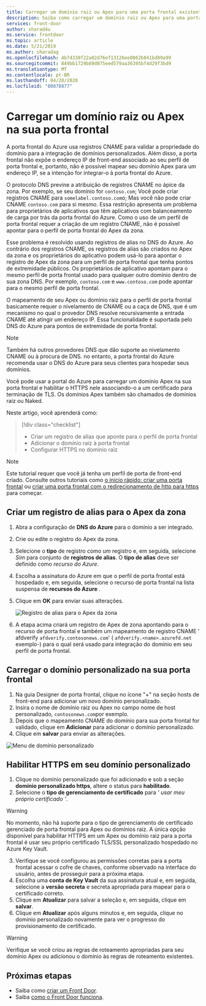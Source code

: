 ```yaml
---
title: Carregar um domínio raiz ou Apex para uma porta frontal existente-portal do Azure
description: Saiba como carregar um domínio raiz ou Apex para uma porta frontal existente usando o portal do Azure.
services: front-door
author: sharad4u
ms.service: frontdoor
ms.topic: article
ms.date: 5/21/2019
ms.author: sharadag
ms.openlocfilehash: 4b74338f22a82d76ef13126ee0862b841bd89a99
ms.sourcegitcommit: 849bb1729b89d075eed579aa36395bf4d29f3bd9
ms.translationtype: MT
ms.contentlocale: pt-BR
ms.lasthandoff: 04/28/2020
ms.locfileid: "80878877"
---
```

# <a name="onboard-a-root-or-apex-domain-on-your-front-door"></a>Carregar um domínio raiz ou Apex na sua porta frontal
A porta frontal do Azure usa registros CNAME para validar a propriedade do domínio para a integração de domínios personalizados. Além disso, a porta frontal não expõe o endereço IP de front-end associado ao seu perfil de porta frontal e, portanto, não é possível mapear seu domínio Apex para um endereço IP, se a intenção for integrar-o à porta frontal do Azure.

O protocolo DNS previne a atribuição de registros CNAME no ápice da zona. Por exemplo, se seu domínio for `contoso.com`; Você pode criar registros CNAME para `somelabel.contoso.com`o; Mas você não pode criar CNAME `contoso.com` para si mesmo. Essa restrição apresenta um problema para proprietários de aplicativos que têm aplicativos com balanceamento de carga por trás da porta frontal do Azure. Como o uso de um perfil de porta frontal requer a criação de um registro CNAME, não é possível apontar para o perfil de porta frontal do Apex da zona.

Esse problema é resolvido usando registros de alias no DNS do Azure. Ao contrário dos registros CNAME, os registros de alias são criados no Apex da zona e os proprietários do aplicativo podem usá-lo para apontar o registro de Apex da zona para um perfil de porta frontal que tenha pontos de extremidade públicos. Os proprietários de aplicativo apontam para o mesmo perfil de porta frontal usado para qualquer outro domínio dentro de sua zona DNS. Por exemplo, `contoso.com` e `www.contoso.com` pode apontar para o mesmo perfil de porta frontal. 

O mapeamento de seu Apex ou domínio raiz para o perfil de porta frontal basicamente requer o nivelamento de CNAME ou a caça de DNS, que é um mecanismo no qual o provedor DNS resolve recursivamente a entrada CNAME até atingir um endereço IP. Essa funcionalidade é suportada pelo DNS do Azure para pontos de extremidade de porta frontal. 

> [!NOTE]
> Também há outros provedores DNS que dão suporte ao nivelamento CNAME ou à procura de DNS. no entanto, a porta frontal do Azure recomenda usar o DNS do Azure para seus clientes para hospedar seus domínios.

Você pode usar a portal do Azure para carregar um domínio Apex na sua porta frontal e habilitar o HTTPS nele associando-o a um certificado para terminação de TLS. Os domínios Apex também são chamados de domínios raiz ou Naked.

Neste artigo, você aprenderá como:

> [!div class="checklist"]
> * Criar um registro de alias que aponte para o perfil de porta frontal
> * Adicionar o domínio raiz à porta frontal
> * Configurar HTTPS no domínio raiz

> [!NOTE]
> Este tutorial requer que você já tenha um perfil de porta de front-end criado. Consulte outros tutoriais como [o início rápido: criar uma porta frontal](./quickstart-create-front-door.md) ou [criar uma porta frontal com o redirecionamento de http para https](./front-door-how-to-redirect-https.md) para começar.

## <a name="create-an-alias-record-for-zone-apex"></a>Criar um registro de alias para o Apex da zona

1. Abra a configuração de **DNS do Azure** para o domínio a ser integrado.
2. Crie ou edite o registro do Apex da zona.
3. Selecione o **tipo** de registro como _um_ registro e, em seguida, selecione _Sim_ para conjunto de **registros de alias**. O **tipo de alias** deve ser definido como _recurso do Azure_.
4. Escolha a assinatura do Azure em que o perfil de porta frontal está hospedado e, em seguida, selecione o recurso de porta frontal na lista suspensa de **recursos do Azure** .
5. Clique em **OK** para enviar suas alterações.

    ![Registro de alias para o Apex da zona](./media/front-door-apex-domain/front-door-apex-alias-record.png)

6. A etapa acima criará um registro de Apex de zona apontando para o recurso de porta frontal e também um mapeamento de registro CNAME ' afdverify `afdverify.contosonews.com`' ( `afdverify.<name>.azurefd.net` exemplo-) para o qual será usado para integração do domínio em seu perfil de porta frontal.

## <a name="onboard-the-custom-domain-on-your-front-door"></a>Carregar o domínio personalizado na sua porta frontal

1. Na guia Designer de porta frontal, clique no ícone "+" na seção hosts de front-end para adicionar um novo domínio personalizado.
2. Insira o nome de domínio raiz ou Apex no campo nome de host personalizado, `contosonews.com`por exemplo.
3. Depois que o mapeamento CNAME do domínio para sua porta frontal for validado, clique em **Adicionar** para adicionar o domínio personalizado.
4. Clique em **salvar** para enviar as alterações.

![Menu de domínio personalizado](./media/front-door-apex-domain/front-door-onboard-apex-domain.png)

## <a name="enable-https-on-your-custom-domain"></a>Habilitar HTTPS em seu domínio personalizado

1. Clique no domínio personalizado que foi adicionado e sob a seção **domínio personalizado https**, altere o status para **habilitado**.
2. Selecione o **tipo de gerenciamento de certificado** para _' usar meu próprio certificado '_.

> [!WARNING]
> No momento, não há suporte para o tipo de gerenciamento de certificado gerenciado de porta frontal para Apex ou domínios raiz. A única opção disponível para habilitar HTTPS em um Apex ou domínio raiz para a porta frontal é usar seu próprio certificado TLS/SSL personalizado hospedado no Azure Key Vault.

3. Verifique se você configurou as permissões corretas para a porta frontal acessar o cofre de chaves, conforme observado na interface do usuário, antes de prosseguir para a próxima etapa.
4. Escolha uma **conta de Key Vault** da sua assinatura atual e, em seguida, selecione a **versão** **secreta** e secreta apropriada para mapear para o certificado correto.
5. Clique em **Atualizar** para salvar a seleção e, em seguida, clique em **salvar**.
6. Clique em **Atualizar** após alguns minutos e, em seguida, clique no domínio personalizado novamente para ver o progresso do provisionamento de certificado. 

> [!WARNING]
> Verifique se você criou as regras de roteamento apropriadas para seu domínio Apex ou adicionou o domínio às regras de roteamento existentes.

## <a name="next-steps"></a>Próximas etapas

- Saiba como [criar um Front Door](quickstart-create-front-door.md).
- Saiba [como o Front Door funciona](front-door-routing-architecture.md).
